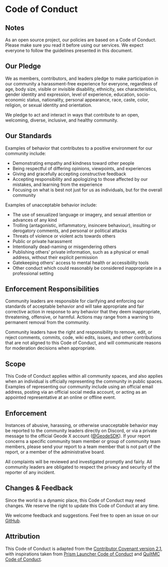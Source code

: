 
# Code of Conduct

## Notes

As an open source project, our policies are based on a Code of Conduct. Please
make sure you read it before using our services. We expect everyone to follow
the guidelines presented in this document.

## Our Pledge

We as members, contributors, and leaders pledge to make participation in our
community a harassment-free experience for everyone, regardless of age, body
size, visible or invisible disability, ethnicity, sex characteristics, gender
identity and expression, level of experience, education, socio-economic status,
nationality, personal appearance, race, caste, color, religion, or sexual
identity and orientation.

We pledge to act and interact in ways that contribute to an open, welcoming,
diverse, inclusive, and healthy community.

## Our Standards

Examples of behavior that contributes to a positive environment for our
community include:

* Demonstrating empathy and kindness toward other people
* Being respectful of differing opinions, viewpoints, and experiences
* Giving and gracefully accepting constructive feedback
* Accepting responsibility and apologizing to those affected by our mistakes,
  and learning from the experience
* Focusing on what is best not just for us as individuals, but for the overall
  community

Examples of unacceptable behavior include:

* The use of sexualized language or imagery, and sexual attention or advances of
  any kind
* Trolling (antagonistic, inflammatory, insincere behaviour), insulting or
  derogatory comments, and personal or political attacks
* Threats of violence or violent acts towards others
* Public or private harassment
* Intentionally dead-naming or misgendering others
* Publishing others' private information, such as a physical or email address,
  without their explicit permission
* Gatekeeping others' access to mental health or accessibility tools
* Other conduct which could reasonably be considered inappropriate in a
  professional setting

## Enforcement Responsibilities

Community leaders are responsible for clarifying and enforcing our standards of
acceptable behavior and will take appropriate and fair corrective action in
response to any behavior that they deem inappropriate, threatening, offensive,
or harmful. Actions may range from a warning to permanent removal from the
community.

Community leaders have the right and responsibility to remove, edit, or reject
comments, commits, code, wiki edits, issues, and other contributions that are
not aligned to this Code of Conduct, and will communicate reasons for moderation
decisions when appropriate.

## Scope

This Code of Conduct applies within all community spaces, and also applies when
an individual is officially representing the community in public spaces.
Examples of representing our community include using an official email address,
posting via an official social media account, or acting as an appointed
representative at an online or offline event.

## Enforcement

Instances of abusive, harassing, or otherwise unacceptable behavior may be
reported to the community leaders directly on Discord, or via a private message
to the official Geode X account ([@GeodeSDK](https://x.com/GeodeSDK)). If your report concerns a specific
community team member or group of community team members, please send your
report to a team member that is not part of the report, or a member of the
administrative board.

All complaints will be reviewed and investigated promptly and fairly. All
community leaders are obligated to respect the privacy and security of the
reporter of any incident.

## Changes & Feedback

Since the world is a dynamic place, this Code of Conduct may need changes. We
reserve the right to update this Code of Conduct at any time.

We welcome feedback and suggestions. Feel free to open an issue on our
[GitHub](https://github.com/geode-sdk/geode).

## Attribution

This Code of Conduct is adapted from the [Contributor Covenant version 2.1](https://www.contributor-covenant.org/version/2/1/code_of_conduct.html), with inspirations taken from [Prism Launcher Code of Conduct](https://prismlauncher.org/wiki/overview/code-of-conduct/) and [QuiltMC Code of Conduct](https://quiltmc.org/en/community/code-of-conduct/).
